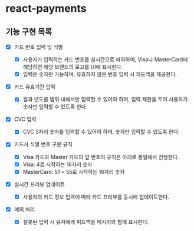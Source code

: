 # react-payments

## 기능 구현 목록

- [x] 카드 번호 입력 및 식별

  - [x] 사용자가 입력하는 카드 번호를 실시간으로 파악하여, Visa나 MasterCard에 해당하면 해당 브랜드의 로고를 UI에 표시한다.
  - [x] 입력은 숫자만 가능하며, 유효하지 않은 번호 입력 시 피드백을 제공한다.

- [x] 카드 유효기간 입력

  - [x] 월과 년도를 범위 내에서만 입력할 수 있어야 하며, 입력 제한을 두어 사용자가 숫자만 입력할 수 있도록 한다.

- [x] CVC 입력

  - [x] CVC 3자리 숫자를 입력할 수 있어야 하며, 숫자만 입력할 수 있도록 한다.

- [x] 카드사 식별 번호 구분 규칙

  - [x] Visa 카드와 Master 카드의 앞 번호의 규칙은 아래로 통일해서 진행한다.
  - [x] Visa: 4로 시작하는 16자리 숫자
  - [x] MasterCard: 51 ~ 55로 시작하는 16자리 숫자

- [x] 실시간 프리뷰 업데이트

  - [x] 사용자의 카드 정보 입력에 따라 카드 프리뷰를 동시에 업데이트한다.

- [x] 예외 처리
  - [x] 잘못된 입력 시 유저에게 피드백을 메시지와 함께 표시한다.
